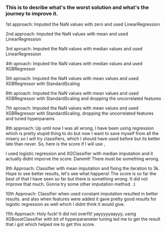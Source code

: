 ### This is to desribe what's the worst solution and what's the journey to improve it.

1st approach: Imputed the NaN values with zero and used LinearRegression

2nd approach: Imputed the NaN values with mean and used LinearRegression

3rd aproach: Imputed the NaN values with median values and used LinearRegression

4th aproach: Imputed the NaN values with median values and used XGBRegressor

5th aproach: Imputed the NaN values with mean values and used XGBRegressor with StandardScaling

6th aproach: Imputed the NaN values with mean values and used XGBRegressor with StandardScaling and dropping the uncorrelated features

7th aproach: Imputed the NaN values with mean values and used XGBRegressor with StandardScaling, dropping the uncorrelated features and tuned hyperparams

8th approach: Up until now I was all wrong, I have been using regression which is pretty stupid thing to do but now I want to save myself from all the misery so I will try classifiers, which I should have used before but its better late than never. So, here is the score if I will use ,

I used logistic regression and XGClassifier with median imputation and it actually didnt imporve the score. Dammit!
There must be something wrong. 

9th Approach: Classifier with mean imputation and fixing the iteration to 3k. Hope to see better results, let's see what happens! The score is so far the best of that I have seen so far but there is something wrong. It did not improve that much. Gonna try some other imputation method. :(

10th Approach: Classifier when used constant imputation resulted in better results. and also when features were added it gave pretty good results for logistic regression as well which I didnt think it would give. 

11th Approach: Holy fuck! It did not overfit! yayyyyyaayyy, using XGBoostClassifier with bit of hyperparameter tuning led me to get the result that i got which helped me to get this score.


